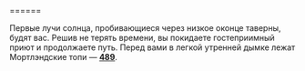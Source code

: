 ======

Первые лучи солнца, пробивающиеся через низкое оконце таверны, будят вас. Решив не терять времени, вы покидаете гостеприимный приют и продолжаете путь. Перед вами в легкой утренней дымке лежат Мортлэндские топи — [**489**](#n_489).


